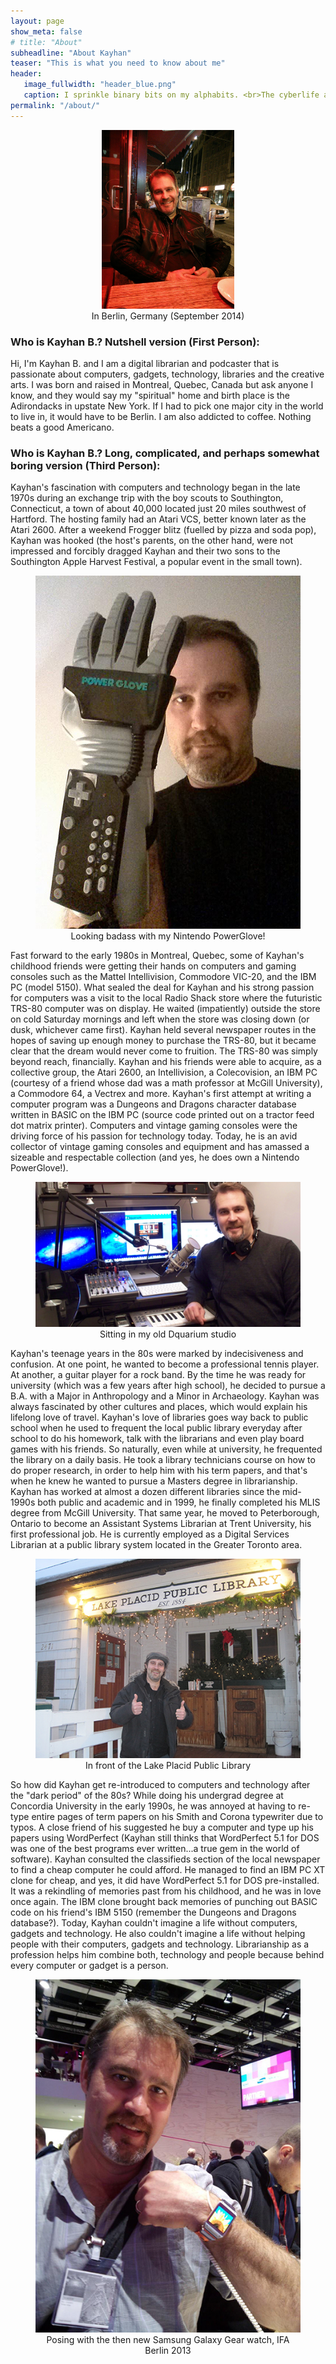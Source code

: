 ```yaml
---
layout: page
show_meta: false
# title: "About"
subheadline: "About Kayhan"
teaser: "This is what you need to know about me"
header:
   image_fullwidth: "header_blue.png"
   caption: I sprinkle binary bits on my alphabits. <br>The cyberlife and times of Kayhan B, digital librarian extraordinaire, podcaster and all around nice guy.
permalink: "/about/"
---
```


<div align="center">
	<figure>
		<img src="/images/me-berlin.jpg" width="50%" height="50%" />
		<div class="caption">
	  		<figcaption>In Berlin, Germany (September 2014)</figcaption>
	  	</div>
	</figure>
</div>

### Who is Kayhan B.? Nutshell version (First Person):

Hi, I'm Kayhan B. and I am a digital librarian and podcaster that is passionate about computers, gadgets, technology, libraries and the creative arts. I was born and raised in Montreal, Quebec, Canada but ask anyone I know, and they would say my "spiritual" home and birth place is the Adirondacks in upstate New York. If I had to pick one major city in the world to live in, it would have to be Berlin. I am also addicted to coffee. Nothing beats a good Americano.

### Who is Kayhan B.? Long, complicated, and perhaps somewhat boring version (Third Person):

Kayhan's fascination with computers and technology began in the late 1970s during an exchange trip with the boy scouts to Southington, Connecticut, a town of about 40,000 located just 20 miles southwest of Hartford. The hosting family had an Atari VCS, better known later as the Atari 2600. After a weekend Frogger blitz (fuelled by pizza and soda pop), Kayhan was hooked (the host's parents, on the other hand, were not impressed and forcibly dragged Kayhan and their two sons to the Southington Apple Harvest Festival, a popular event in the small town).

<div align="center">
	<figure>
		<img src="/images/selfie-with-powerglove.jpg" />
		<div class="caption">
	  		<figcaption>Looking badass with my Nintendo PowerGlove!</figcaption>
	  	</div>
	</figure>
</div>

Fast forward to the early 1980s in Montreal, Quebec, some of Kayhan's childhood friends were getting their hands on computers and gaming consoles such as the Mattel Intellivision, Commodore VIC-20, and the IBM PC (model 5150). What sealed the deal for Kayhan and his strong passion for computers was a visit to the local Radio Shack store where the futuristic TRS-80 computer was on display. He waited (impatiently) outside the store on cold Saturday mornings and left when the store was closing down (or dusk, whichever came first). Kayhan held several newspaper routes in the hopes of saving up enough money to purchase the TRS-80, but it became clear that the dream would never come to fruition. The TRS-80 was simply beyond reach, financially. Kayhan and his friends were able to acquire, as a collective group, the Atari 2600, an Intellivision, a Colecovision, an IBM PC (courtesy of a friend whose dad was a math professor at McGill University), a Commodore 64, a Vectrex and more. Kayhan's first attempt at writing a computer program was a Dungeons and Dragons character database written in BASIC on the IBM PC (source code printed out on a tractor feed dot matrix printer). Computers and vintage gaming consoles were the driving force of his passion for technology today. Today, he is an avid collector of vintage gaming consoles and equipment and has amassed a sizeable and respectable collection (and yes, he does own a Nintendo PowerGlove!).

<div align="center">
	<figure>
		<img src="/images/kayhan-studio.jpg" />
		<div class="caption">
			<figcaption>Sitting in my old Dquarium studio</figcaption>
		</div>
	</figure>
</div>


Kayhan's teenage years in the 80s were marked by indecisiveness and confusion. At one point, he wanted to become a professional tennis player. At another, a guitar player for a rock band. By the time he was ready for university (which was a few years after high school), he decided to pursue a B.A. with a Major in Anthropology and a Minor in Archaeology. Kayhan was always fascinated by other cultures and places, which would explain his lifelong love of travel. Kayhan's love of libraries goes way back to public school when he used to frequent the local public library everyday after school to do his homework, talk with the librarians and even play board games with his friends. So naturally, even while at university, he frequented the library on a daily basis. He took a library technicians course on how to do proper research, in order to help him with his term papers, and that's when he knew he wanted to pursue a Masters degree in librarianship. Kayhan has worked at almost a dozen different libraries since the mid-1990s both public and academic and in 1999, he finally completed his MLIS degree from McGill University. That same year, he moved to Peterborough, Ontario to become an Assistant Systems Librarian at Trent University, his first professional job. He is currently employed as a Digital Services Librarian at a public library system located in the Greater Toronto area.

<div align="center">
	<figure>
		<img src="/images/lppl.jpg" />
		<div class="caption">
			<figcaption>In front of the Lake Placid Public Library</figcaption>
		</div>
	</figure>
</div>


So how did Kayhan get re-introduced to computers and technology after the "dark period" of the 80s? While doing his undergrad degree at Concordia University in the early 1990s, he was annoyed at having to re-type entire pages of term papers on his Smith and Corona typewriter due to typos. A close friend of his suggested he buy a computer and type up his papers using WordPerfect (Kayhan still thinks that WordPerfect 5.1 for DOS was one of the best programs ever written...a true gem in the world of software). Kayhan consulted the classifieds section of the local newspaper to find a cheap computer he could afford. He managed to find an IBM PC XT clone for cheap, and yes, it did have WordPerfect 5.1 for DOS pre-installed. It was a rekindling of memories past from his childhood, and he was in love once again. The IBM clone brought back memories of punching out BASIC code on his friend's IBM 5150 (remember the Dungeons and Dragons database?). Today, Kayhan couldn't imagine a life without computers, gadgets and technology. He also couldn't imagine a life without helping people with their computers, gadgets and technology. Librarianship as a profession helps him combine both, technology and people because behind every computer or gadget is a person.

<div align="center">
	<figure>
		<img src="/images/me-with-samsung-gear.jpg" />
		<div class="caption">
			<figcaption>Posing with the then new Samsung Galaxy Gear watch, IFA Berlin 2013</figcaption>
		</div>
	</figure>
</div>
